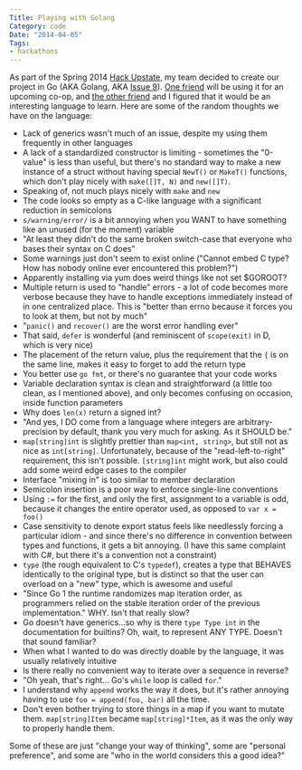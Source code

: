 ```yaml
---
Title: Playing with Golang
Category: code
Date: "2014-04-05"
Tags:
- hackathons
---
```


As part of the Spring 2014 [Hack Upstate], my team decided to create our project in Go (AKA Golang, AKA [Issue 9]). [One friend] will be using it for an upcoming co-op, and [the other friend] and I figured that it would be an interesting language to learn. Here are some of the random thoughts we have on the language:

- Lack of generics wasn't much of an issue, despite my using them frequently in other languages
- A lack of a standardized constructor is limiting - sometimes the "0-value" is less than useful, but there's no standard way to make a new instance of a struct without having special `NewT()` or `MakeT()` functions, which don't play nicely with `make([]T, N)` and `new([]T)`.
- Speaking of, not much plays nicely with `make` and `new`
- The code looks so empty as a C-like language with a significant reduction in  semicolons
- `s/warning/error/` is a bit annoying when you WANT to have something like an unused (for the moment) variable
- "At least they didn't do the same broken switch-case that everyone who bases their syntax on C does"
- Some warnings just don't seem to exist online ("Cannot embed C type? How has nobody online ever encountered this problem?")
- Apparently installing via yum does weird things like not set $GOROOT?
- Multiple return is used to "handle" errors - a lot of code becomes more verbose because they have to handle exceptions immediately instead of in one centralized place. This is "better than errno because it forces you to look at them, but not by much"
- "`panic()` and `recover()` are the worst error handling ever"
- That said, `defer` is wonderful (and reminiscent of `scope(exit)` in D, which is very nice)
- The placement of the return value, plus the requirement that the `{` is on the same line, makes it easy to forget to add the return type
- You better use `go fmt`, or there's no guarantee that your code works
- Variable declaration syntax is clean and straightforward (a little too clean, as I mentioned above), and only becomes confusing on occasion, inside function parameters
- Why does `len(x)` return a signed int?
- "And yes, I DO come from a language where integers are arbitrary-precision by default, thank you very much for asking. As it SHOULD be."
- `map[string]int` is slightly prettier than `map<int, string>`, but still not as nice as `int[string]`. Unfortunately, because of the "read-left-to-right" requirement, this isn't possible. `[string]int` might work, but also could add some weird edge cases to the compiler
- Interface "mixing in" is too similar to member declaration
- Semicolon insertion is a poor way to enforce single-line conventions
- Using `:=` for the first, and only the first, assignment to a variable is odd, because it changes the entire operator used, as opposed to `var x = foo()`
- Case sensitivity to denote export status feels like needlessly forcing a particular idiom - and since there's no difference in convention between types and functions, it gets a bit annoying. (I have this same complaint with C#, but there it's a convention not a constraint)
- `type` (the rough equivalent to C's `typedef`), creates a type that BEHAVES identically to the original type, but is distinct so that the user can overload on a "new" type, which is awesome and useful
- "Since Go 1 the runtime randomizes map iteration order, as programmers relied on the stable iteration order of the previous implementation." WHY. Isn't that really slow?
- Go doesn't have generics...so why is there `type Type int` in the documentation for builtins? Oh, wait, to represent ANY TYPE. Doesn't that sound familiar?
- When what I wanted to do was directly doable by the language, it was usually relatively intuitive
- Is there really no convenient way to iterate over a sequence in reverse?
- "Oh yeah, that's right... Go's `while` loop is called `for`."
- I understand why `append` works the way it does, but it's rather annoying having to use `foo = append(foo, bar)` all the time.
- Don't even bother trying to store things in a map if you want to mutate them. `map[string]Item` became `map[string]*Item`, as it was the only way to properly handle them.

Some of these are just "change your way of thinking", some are "personal preference", and some are "who in the world considers this a good idea?"

[Hack Upstate]: http://hackupstate.com/
[Issue 9]: https://code.google.com/p/go/issues/detail?id=9
[One friend]: http://blog.gonyeo.com
[the other friend]: http://github.com/robgssp
